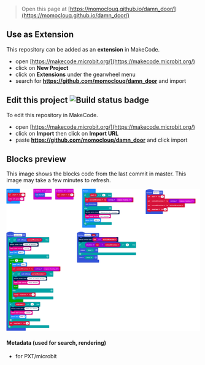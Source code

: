 
> Open this page at [https://momoclouq.github.io/damn_door/](https://momoclouq.github.io/damn_door/)

## Use as Extension

This repository can be added as an **extension** in MakeCode.

* open [https://makecode.microbit.org/](https://makecode.microbit.org/)
* click on **New Project**
* click on **Extensions** under the gearwheel menu
* search for **https://github.com/momoclouq/damn_door** and import

## Edit this project ![Build status badge](https://github.com/momoclouq/damn_door/workflows/MakeCode/badge.svg)

To edit this repository in MakeCode.

* open [https://makecode.microbit.org/](https://makecode.microbit.org/)
* click on **Import** then click on **Import URL**
* paste **https://github.com/momoclouq/damn_door** and click import

## Blocks preview

This image shows the blocks code from the last commit in master.
This image may take a few minutes to refresh.

![A rendered view of the blocks](https://github.com/momoclouq/damn_door/raw/master/.github/makecode/blocks.png)

#### Metadata (used for search, rendering)

* for PXT/microbit
<script src="https://makecode.com/gh-pages-embed.js"></script><script>makeCodeRender("{{ site.makecode.home_url }}", "{{ site.github.owner_name }}/{{ site.github.repository_name }}");</script>
